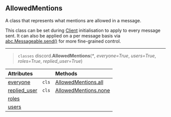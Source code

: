 ## AllowedMentions [](https://discordpy.readthedocs.io/en/v1.7.3/api.html#allowedmentions)
A class that represents what mentions are allowed in a message.

This class can be set during [Client](discord/Clients/Client/Client) initialisation to apply to every message sent. It can also be applied on a per message basis via [abc.Messageable.send()](discord/Abstract%20Base%20Classes/Messageable/send) for more fine-grained control.

****
> `classes` discord.**AllowedMentions**(_*_, _everyone=True_, _users=True_, _roles=True_, _replied_user=True_)

**Attributes** | | **Methods**
:--- | ---: | :---
[everyone](discord/Data%20Classes/AllowedMentions/everyone) | `cls` | [AllowedMentions.all](discord/Data%20Classes/AllowedMentions/AllowedMentions.all)
[replied_user](discord/Data%20Classes/AllowedMentions/replied_user) | `cls` | [AllowedMentions.none](discord/Data%20Classes/AllowedMentions/AllowedMentions.none)
[roles](discord/Data%20Classes/AllowedMentions/roles) | |
[users](discord/Data%20Classes/AllowedMentions/users) | |


